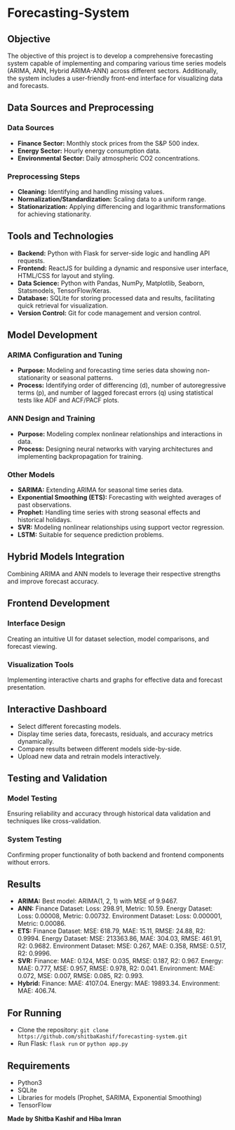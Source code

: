 # Forecasting-System

## Objective

The objective of this project is to develop a comprehensive forecasting system capable of implementing and comparing various time series models (ARIMA, ANN, Hybrid ARIMA-ANN) across different sectors. Additionally, the system includes a user-friendly front-end interface for visualizing data and forecasts.

## Data Sources and Preprocessing

### Data Sources

- **Finance Sector:** Monthly stock prices from the S&P 500 index.
- **Energy Sector:** Hourly energy consumption data.
- **Environmental Sector:** Daily atmospheric CO2 concentrations.

### Preprocessing Steps

- **Cleaning:** Identifying and handling missing values.
- **Normalization/Standardization:** Scaling data to a uniform range.
- **Stationarization:** Applying differencing and logarithmic transformations for achieving stationarity.

## Tools and Technologies

- **Backend:** Python with Flask for server-side logic and handling API requests.
- **Frontend:** ReactJS for building a dynamic and responsive user interface, HTML/CSS for layout and styling.
- **Data Science:** Python with Pandas, NumPy, Matplotlib, Seaborn, Statsmodels, TensorFlow/Keras.
- **Database:** SQLite for storing processed data and results, facilitating quick retrieval for visualization.
- **Version Control:** Git for code management and version control.

## Model Development

### ARIMA Configuration and Tuning

- **Purpose:** Modeling and forecasting time series data showing non-stationarity or seasonal patterns.
- **Process:** Identifying order of differencing (d), number of autoregressive terms (p), and number of lagged forecast errors (q) using statistical tests like ADF and ACF/PACF plots.

### ANN Design and Training

- **Purpose:** Modeling complex nonlinear relationships and interactions in data.
- **Process:** Designing neural networks with varying architectures and implementing backpropagation for training.

### Other Models

- **SARIMA:** Extending ARIMA for seasonal time series data.
- **Exponential Smoothing (ETS):** Forecasting with weighted averages of past observations.
- **Prophet:** Handling time series with strong seasonal effects and historical holidays.
- **SVR:** Modeling nonlinear relationships using support vector regression.
- **LSTM:** Suitable for sequence prediction problems.

## Hybrid Models Integration

Combining ARIMA and ANN models to leverage their respective strengths and improve forecast accuracy.

## Frontend Development

### Interface Design

Creating an intuitive UI for dataset selection, model comparisons, and forecast viewing.

### Visualization Tools

Implementing interactive charts and graphs for effective data and forecast presentation.

## Interactive Dashboard

- Select different forecasting models.
- Display time series data, forecasts, residuals, and accuracy metrics dynamically.
- Compare results between different models side-by-side.
- Upload new data and retrain models interactively.

## Testing and Validation

### Model Testing

Ensuring reliability and accuracy through historical data validation and techniques like cross-validation.

### System Testing

Confirming proper functionality of both backend and frontend components without errors.

## Results

- **ARIMA:** Best model: ARIMA(1, 2, 1) with MSE of 9.9467.
- **ANN:** Finance Dataset: Loss: 298.91, Metric: 10.59. Energy Dataset: Loss: 0.00008, Metric: 0.00732. Environment Dataset: Loss: 0.000001, Metric: 0.00086.
- **ETS:** Finance Dataset: MSE: 618.79, MAE: 15.11, RMSE: 24.88, R2: 0.9994. Energy Dataset: MSE: 213363.86, MAE: 304.03, RMSE: 461.91, R2: 0.9682. Environment Dataset: MSE: 0.267, MAE: 0.358, RMSE: 0.517, R2: 0.9996.
- **SVR:** Finance: MAE: 0.124, MSE: 0.035, RMSE: 0.187, R2: 0.967. Energy: MAE: 0.777, MSE: 0.957, RMSE: 0.978, R2: 0.041. Environment: MAE: 0.072, MSE: 0.007, RMSE: 0.085, R2: 0.993.
- **Hybrid:** Finance: MAE: 4107.04. Energy: MAE: 19893.34. Environment: MAE: 406.74.

## For Running

- Clone the repository: `git clone https://github.com/shitbaKashif/forecasting-system.git`
- Run Flask: `flask run` or `python app.py`

## Requirements

- Python3
- SQLite
- Libraries for models (Prophet, SARIMA, Exponential Smoothing)
- TensorFlow

**Made by Shitba Kashif and Hiba Imran**
